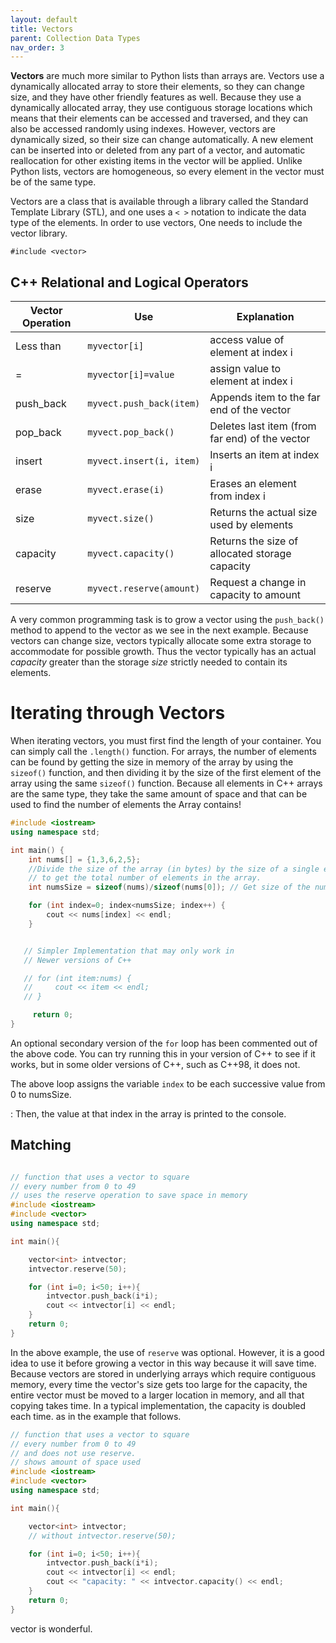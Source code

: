 ```yaml
---
layout: default
title: Vectors
parent: Collection Data Types
nav_order: 3
---
```


**Vectors** are much more similar to Python lists than arrays are.
Vectors use a dynamically allocated array to store their elements, so
they can change size, and they have other friendly features as well.
Because they use a dynamically allocated array, they use contiguous
storage locations which means that their elements can be accessed and
traversed, and they can also be accessed randomly using indexes.
However, vectors are dynamically sized, so their size can change
automatically. A new element can be inserted into or deleted from any
part of a vector, and automatic reallocation for other existing items in
the vector will be applied. Unlike Python lists, vectors are
homogeneous, so every element in the vector must be of the same type.

Vectors are a class that is available through a library called the
Standard Template Library (STL), and one uses a `< >` notation to
indicate the data type of the elements. In order to use vectors, One
needs to include the vector library.

    #include <vector>

## C++ Relational and Logical Operators

| **Vector Operation**      | **Use**                     | **Explanation**                                                  |
|---------------------------|-------------|-----------------------------------------------------------------|
| Less than                 | `myvector[i]`               | access value of element at index i                                                          |
| =                         | `myvector[i]=value`         | assign value to element at index i                                                          |
| push_back                 | `myvect.push_back(item)`    | Appends item to the far end of the vector                                  |
| pop_back                  | `myvect.pop_back()`         | Deletes last item (from far end) of the vector                                               |
| insert                    | `myvect.insert(i, item)`    | Inserts an item at index i                                                                |
| erase                     | `myvect.erase(i)`           | Erases an element from index i                                                                |
| size                      | `myvect.size()`             | Returns the actual size used by elements                                                         |
| capacity                  | `myvect.capacity()`         | Returns the size of allocated storage capacity                                                 |
| reserve                   | `myvect.reserve(amount)`    | Request a change in capacity to amount                                                           |



A very common programming task is to grow a vector using the
`push_back()` method to append to the vector as we see in the next
example. Because vectors can change size, vectors typically allocate
some extra storage to accommodate for possible growth. Thus the vector
typically has an actual *capacity* greater than the storage *size*
strictly needed to contain its elements.

# Iterating through Vectors

When iterating vectors, you must first find the length of your
container. You can simply call the `.length()` function. For arrays, the
number of elements can be found by getting the size in memory of the
array by using the `sizeof()` function, and then dividing it by the size
of the first element of the array using the same `sizeof()` function.
Because all elements in C++ arrays are the same type, they take the same
amount of space and that can be used to find the number of elements the
Array contains!

```cpp
#include <iostream>
using namespace std;

int main() {
    int nums[] = {1,3,6,2,5};
    //Divide the size of the array (in bytes) by the size of a single element (in bytes)
    // to get the total number of elements in the array.
    int numsSize = sizeof(nums)/sizeof(nums[0]); // Get size of the nums array

    for (int index=0; index<numsSize; index++) {
        cout << nums[index] << endl;
    }


   // Simpler Implementation that may only work in
   // Newer versions of C++

   // for (int item:nums) {
   //     cout << item << endl;
   // }

     return 0;
}
```

An optional secondary version of the `for` loop has been commented out
of the above code. You can try running this in your version of C++ to
see if it works, but in some older versions of C++, such as C++98, it
does not.

The above loop assigns the variable `index` to be each successive value from 0 to numsSize.

:   Then, the value at that index in the array is printed to the
    console.

## Matching

```cpp

// function that uses a vector to square
// every number from 0 to 49
// uses the reserve operation to save space in memory
#include <iostream>
#include <vector>
using namespace std;

int main(){

    vector<int> intvector;
    intvector.reserve(50);

    for (int i=0; i<50; i++){
        intvector.push_back(i*i);
        cout << intvector[i] << endl;
    }
    return 0;
}
```

In the above example, the use of `reserve` was optional. However, it is
a good idea to use it before growing a vector in this way because it
will save time. Because vectors are stored in underlying arrays which
require contiguous memory, every time the vector\'s size gets too large
for the capacity, the entire vector must be moved to a larger location
in memory, and all that copying takes time. In a typical implementation,
the capacity is doubled each time. as in the example that follows.

```cpp
// function that uses a vector to square
// every number from 0 to 49
// and does not use reserve.
// shows amount of space used
#include <iostream>
#include <vector>
using namespace std;

int main(){

    vector<int> intvector;
    // without intvector.reserve(50);

    for (int i=0; i<50; i++){
        intvector.push_back(i*i);
        cout << intvector[i] << endl;
        cout << "capacity: " << intvector.capacity() << endl;
    }
    return 0;
}
```

vector is wonderful.
